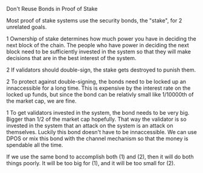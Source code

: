 Don't Reuse Bonds in Proof of Stake

Most proof of stake systems use the security bonds, the "stake", for 2 unrelated goals.

1 Ownership of stake determines how much power you have in deciding the next block of the chain. The people who have power in deciding the next block need to be sufficiently invested in the system so that they will make decisions that are in the best interest of the system.

2 If validators should double-sign, the stake gets destroyed to punish them.

2 To protect against double-signing, the bonds need to be locked up an innaccessible for a long time. This is expensive by the interest rate on the locked up funds, but since the bond can be relativly small like 1/10000th of the market cap, we are fine.

1 To get validators invested in the system, the bond needs to be very big. Bigger than 1/2 of the market cap hopefully. That way the validator is so invested in the system that an attack on the system is an attack on themselves. Luckily this bond doesn't have to be innaccessible. We can use DPOS or mix this bond with the channel mechanism so that the money is spendable all the time.


If we use the same bond to accomplish both (1) and (2), then it will do both things poorly. It will be too big for (1), and it will be too small for (2).